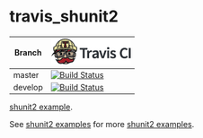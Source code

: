 # travis_shunit2

Branch|[![Travis CI logo](TravisCI.png)](https://travis-ci.org)
---|---
master|[![Build Status](https://travis-ci.org/richelbilderbeek/travis_shunit2.svg?branch=master)](https://travis-ci.org/richelbilderbeek/travis_shunit2)
develop|[![Build Status](https://travis-ci.org/richelbilderbeek/travis_shunit2.svg?branch=develop)](https://travis-ci.org/richelbilderbeek/travis_shunit2)

[shunit2 example](https://github.com/richelbilderbeek/shunit2_examples).

See [shunit2 examples](https://github.com/richelbilderbeek/shunit2_examples) for more [shunit2 examples](https://github.com/richelbilderbeek/shunit2_examples).
